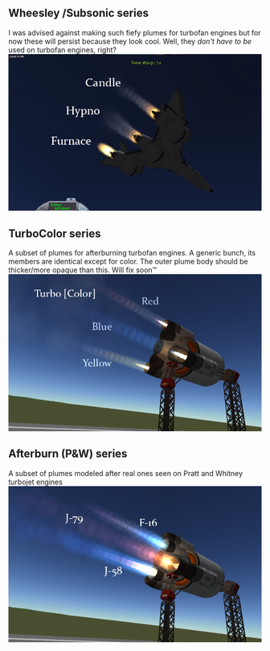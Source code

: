 ## Wheesley /Subsonic series
I was advised against making such fiefy plumes for turbofan engines but for now these will persist because they look cool. Well, they _don't have to be_ used on turbofan engines, right?
![Turbofan Engines](https://raw.githubusercontent.com/JadeOfMaar/PlumeParty/master/Engines/Turbine/Subsonic.jpg)

## TurboColor series
A subset of plumes for afterburning turbofan engines. A generic bunch, its members are identical except for color. The outer plume body should be thicker/more opaque than this. Will fix soon™
![TurboColor](https://raw.githubusercontent.com/JadeOfMaar/PlumeParty/master/Engines/Turbine/Supersonic1.jpg)

## Afterburn (P&W) series
A subset of plumes modeled after real ones seen on Pratt and Whitney turbojet engines
![Afterburn](https://raw.githubusercontent.com/JadeOfMaar/PlumeParty/master/Engines/Turbine/Supersonic2.jpg)